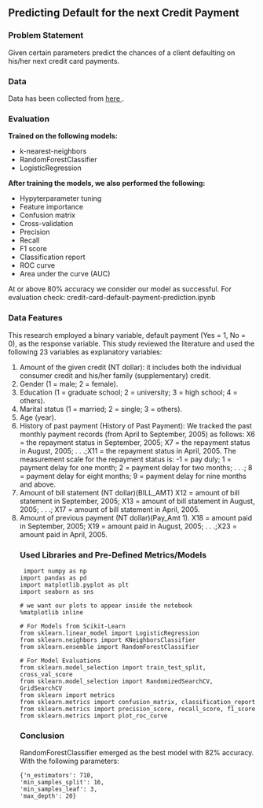 ## Predicting Default for the next Credit Payment

### Problem Statement
Given certain parameters predict the chances of a client defaulting on his/her next credit card payments.

### Data 
Data has been collected from <a href="https://archive.ics.uci.edu/ml/datasets/default+of+credit+card+clients"> here </a>.

### Evaluation
**Trained on the following models:**
 - k-nearest-neighbors
 - RandomForestClassifier
 - LogisticRegression

**After training the models, we also performed the following:**
 - Hypyterparameter tuning
 - Feature importance
 - Confusion matrix
 - Cross-validation
 - Precision
 - Recall
 - F1 score
 - Classification report
 - ROC curve
 - Area under the curve (AUC)

At or above 80% accuracy we consider our model as successful. 
For evaluation check: credit-card-default-payment-prediction.ipynb 

### Data Features
This research employed a binary variable, default payment (Yes = 1, No = 0), as the response variable. This study reviewed the literature and used the following 23 variables as explanatory variables:<ol>
<li>Amount of the given credit (NT dollar): it includes both the individual consumer credit and his/her family (supplementary) credit.<br> <span id="features"></span>
<li>Gender (1 = male; 2 = female).<br>
<li>Education (1 = graduate school; 2 = university; 3 = high school; 4 = others).<br>
<li>Marital status (1 = married; 2 = single; 3 = others).<br>
<li>Age (year).<br>
<li>History of past payment (History of Past Payment): We tracked the past monthly payment records (from April to September, 2005) as follows: X6 = the repayment status in September, 2005; X7 = the repayment status in August, 2005; . . .;X11 = the repayment status in April, 2005. The measurement scale for the repayment status is: -1 = pay duly; 1 = payment delay for one month; 2 = payment delay for two months; . . .; 8 = payment delay for eight months; 9 = payment delay for nine months and above.<br>
<li>Amount of bill statement (NT dollar)(BILL_AMT) X12 = amount of bill statement in September, 2005; X13 = amount of bill statement in August, 2005; . . .; X17 = amount of bill statement in April, 2005.<br>
<li>Amount of previous payment (NT dollar)(Pay_Amt 1). X18 = amount paid in September, 2005; X19 = amount paid in August, 2005; . . .;X23 = amount paid in April, 2005.

### Used Libraries and Pre-Defined Metrics/Models
```
 import numpy as np
import pandas as pd
import matplotlib.pyplot as plt
import seaborn as sns

# we want our plots to appear inside the notebook
%matplotlib inline 

# For Models from Scikit-Learn
from sklearn.linear_model import LogisticRegression
from sklearn.neighbors import KNeighborsClassifier
from sklearn.ensemble import RandomForestClassifier

# For Model Evaluations
from sklearn.model_selection import train_test_split, cross_val_score
from sklearn.model_selection import RandomizedSearchCV, GridSearchCV
from sklearn import metrics
from sklearn.metrics import confusion_matrix, classification_report
from sklearn.metrics import precision_score, recall_score, f1_score
from sklearn.metrics import plot_roc_curve
 ```
 ### Conclusion
 
 RandomForestClassifier emerged as the best model with 82% accuracy. With the following parameters: 
 ```
 {'n_estimators': 710,
 'min_samples_split': 16,
 'min_samples_leaf': 3,
 'max_depth': 20}
 ```
 
 
